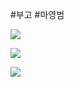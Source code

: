 #부고 #마영범

![](%23%EB%B6%80%EA%B3%A0%20%23%EB%A7%88%EC%98%81%EB%B2%94/BFF8004B-CD46-494E-9EB6-DB918CE91EB6.PNG)

![](%23%EB%B6%80%EA%B3%A0%20%23%EB%A7%88%EC%98%81%EB%B2%94/573966A5-60B5-4AA1-B15B-77C10F6F1D42.PNG)

![](%23%EB%B6%80%EA%B3%A0%20%23%EB%A7%88%EC%98%81%EB%B2%94/AFA820B3-27C6-44ED-A715-7284A5B6A466.PNG)